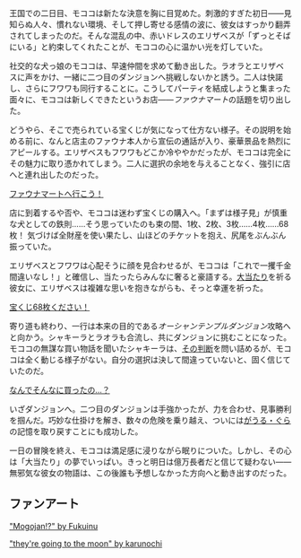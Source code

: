 <!-- title: モココ・アビスガード -->
<!-- status: 生存 -->

王国での二日目、モココは新たな決意を胸に目覚めた。刺激的すぎた初日――見知らぬ人々、慣れない環境、そして押し寄せる感情の波に、彼女はすっかり翻弄されてしまったのだ。そんな混乱の中、赤いドレスのエリザベスが「ずっとそばにいる」と約束してくれたことが、モココの心に温かい光を灯していた。

社交的な犬っ娘のモココは、早速仲間を求めて動き出した。ラオラとエリザベスに声をかけ、一緒に二つ目のダンジョンへ挑戦しないかと誘う。二人は快諾し、さらにフワワも同行することに。こうしてパーティを結成しようと集まった面々に、モココは新しくできたというお店――*ファウナマート*の話題を切り出した。

どうやら、そこで売られている宝くじが気になって仕方ない様子。その説明を始める前に、なんと店主のファウナ本人から宣伝の通話が入り、豪華景品を熱烈にアピールする。エリザベスもフワワもどこか冷ややかだったが、モココは完全にその魅力に取り憑かれてしまう。二人に選択の余地を与えることなく、強引に店へと連れ出したのだった。

[ファウナマートへ行こう！](#embed:https://www.youtube.com/live/0rhoyO69kAQ?feature=shared&t=703)

店に到着するや否や、モココは迷わず宝くじの購入へ。「まずは様子見」が慎重な犬としての鉄則……そう思っていたのも束の間、1枚、2枚、3枚……4枚……68枚！ 気づけば全財産を使い果たし、山ほどのチケットを抱え、尻尾をぶんぶん振っていた。

エリザベスとフワワは心配そうに顔を見合わせるが、モココは「これで一攫千金間違いなし！」と確信し、当たったらみんなに奢ると豪語する。[大当たり](https://www.youtube.com/live/0rhoyO69kAQ?feature=shared&t=1310)を祈る彼女に、エリザベスは複雑な思いを抱きながらも、そっと幸運を祈った。

[宝くじ68枚ください！](#embed:https://www.youtube.com/live/0rhoyO69kAQ?t=923)

寄り道も終わり、一行は本来の目的である*オーシャンテンプルダンジョン*攻略へと向かう。シャキーラとラオラも合流し、共にダンジョンに挑むことになった。モココの無謀な買い物話を聞いたシャキーラは、[その判断](https://www.youtube.com/live/0rhoyO69kAQ?feature=shared&t=2368)を問い詰めるが、モココは全く動じる様子がない。自分の選択は決して間違っていないと、固く信じていたのだ。

[なんでそんなに買ったの…？](#embed:https://www.youtube.com/live/0rhoyO69kAQ?t=2365)

いざダンジョンへ。二つ目のダンジョンは手強かったが、力を合わせ、見事勝利を掴んだ。巧妙な仕掛けを解き、数々の危険を乗り越え、ついには[がうる・ぐら](https://www.youtube.com/live/0rhoyO69kAQ?feature=shared&t=4851)の記憶を取り戻すことにも成功した。

一日の冒険を終え、モココは満足感に浸りながら眠りについた。しかし、その心は「大当たり」の夢でいっぱい。きっと明日は億万長者だと信じて疑わない――無邪気な彼女の物語は、この後誰も予想しなかった方向へと動き出すのだった。

## ファンアート

["Mogojan!?" by Fukuinu](https://x.com/fukuinu_daddy/status/1830478922934616529)

["they're going to the moon" by karunochi](https://x.com/karunochi/status/1830608765454024950)
